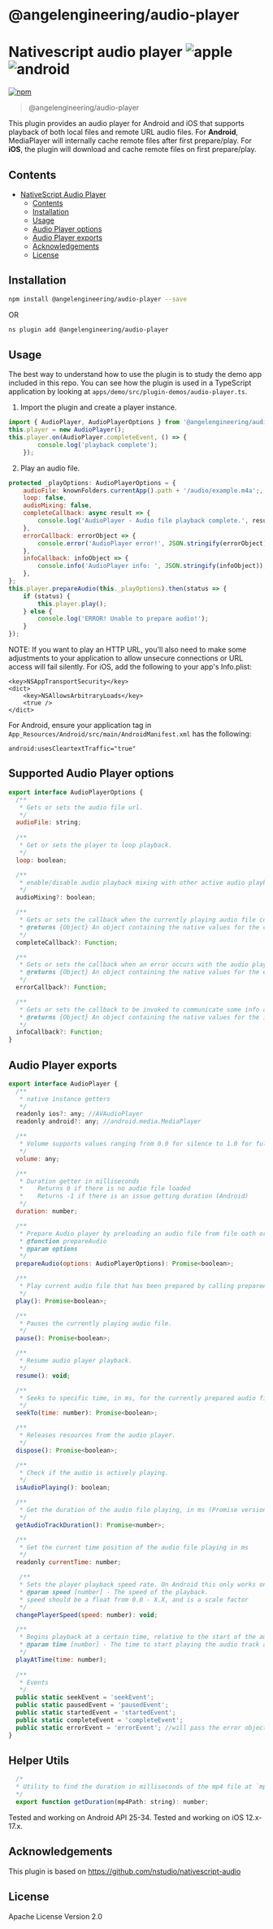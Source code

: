 # @angelengineering/audio-player

# Nativescript audio player ![apple](https://cdn3.iconfinder.com/data/icons/picons-social/57/16-apple-32.png) ![android](https://cdn4.iconfinder.com/data/icons/logos-3/228/android-32.png)

[![npm](https://img.shields.io/npm/v/@angelengineering/audio-player?style=flat-square)](https://www.npmjs.com/package/@angelengineering/audio-player)

> @angelengineering/audio-player

This plugin provides an audio player for Android and iOS that supports playback of both local files and remote URL audio files.  For  **Android**,  MediaPlayer will internally cache remote files after first prepare/play. For **iOS**, the plugin will download and cache remote files on first prepare/play. 

## Contents

- [NativeScript Audio Player](#audio-player)
  - [Contents](#contents)
  - [Installation](#installation)
  - [Usage](#usage)
  - [Audio Player options](#supported-audio-player-options)
  - [Audio Player exports](#Audio-Player-exports) 
  - [Acknowledgements](#acknowledgements)
  - [License](#license)

## Installation

```bash
npm install @angelengineering/audio-player --save
```

OR 

```bash
ns plugin add @angelengineering/audio-player
```

## Usage

The best way to understand how to use the plugin is to study the demo app included in this repo. You can see how the plugin is used in a TypeScript application by looking at `apps/demo/src/plugin-demos/audio-player.ts`.


1. Import the plugin and create a player instance.
```javascript
import { AudioPlayer, AudioPlayerOptions } from '@angelengineering/audio-player';
this.player = new AudioPlayer();
this.player.on(AudioPlayer.completeEvent, () => {
        console.log('playback complete');
    });
```

2. Play an audio file.
```javascript 
protected _playOptions: AudioPlayerOptions = {
    audioFile: knownFolders.currentApp().path + '/audio/example.m4a';,
    loop: false,
    audioMixing: false,
    completeCallback: async result => {
        console.log('AudioPlayer - Audio file playback complete.', result);
    },
    errorCallback: errorObject => {
        console.error('AudioPlayer error!', JSON.stringify(errorObject));
    },
    infoCallback: infoObject => {
        console.info('AudioPlayer info: ', JSON.stringify(infoObject));
    },
};
this.player.prepareAudio(this._playOptions).then(status => {
    if (status) {    
        this.player.play();    
    } else {
        console.log('ERROR! Unable to prepare audio!');
    }
});
```

NOTE: If you want to play an HTTP URL, you'll also need to make some adjustments to your application to allow unsecure connections or URL access will fail silently. 
For iOS, add the following to your app's Info.plist:
```
<key>NSAppTransportSecurity</key>  
<dict>  
    <key>NSAllowsArbitraryLoads</key>
    <true />  
</dict>
```

For Android, ensure your application tag in `App_Resources/Android/src/main/AndroidManifest.xml` has the following:

```
android:usesCleartextTraffic="true"
```

## Supported Audio Player options
```javascript 
export interface AudioPlayerOptions {
  /**
   * Gets or sets the audio file url.
   */
  audioFile: string;
  
  /**
   * Get or sets the player to loop playback.
   */
  loop: boolean;

  /**
   * enable/disable audio playback mixing with other active audio playback sources. Defaults to false.
   */
  audioMixing?: boolean;

  /**
   * Gets or sets the callback when the currently playing audio file completes.
   * @returns {Object} An object containing the native values for the callback.
   */
  completeCallback?: Function;

  /**
   * Gets or sets the callback when an error occurs with the audio player.
   * @returns {Object} An object containing the native values for the error callback.
   */
  errorCallback?: Function;

  /**
   * Gets or sets the callback to be invoked to communicate some info and/or warning about the media or its playback.
   * @returns {Object} An object containing the native values for the info callback.
   */
  infoCallback?: Function;
}
```

## Audio Player exports

```javascript 
export interface AudioPlayer {
  /**
   * native instance getters
   */
  readonly ios?: any; //AVAudioPlayer
  readonly android?: any; //android.media.MediaPlayer

  /**
   * Volume supports values ranging from 0.0 for silence to 1.0 for full volume
   */
  volume: any;

  /**
   * Duration getter in milliseconds
   *    Returns 0 if there is no audio file loaded
   *    Returns -1 if there is an issue getting duration (Android)
   */
  duration: number;

  /**
   * Prepare Audio player by preloading an audio file from file oath or URL
   * @function prepareAudio
   * @param options
   */
  prepareAudio(options: AudioPlayerOptions): Promise<boolean>;

  /**
   * Play current audio file that has been prepared by calling prepareAudio(options)
   */
  play(): Promise<boolean>;

  /**
   * Pauses the currently playing audio file.
   */
  pause(): Promise<boolean>;

  /**
   * Resume audio player playback.
   */
  resume(): void;

  /**
   * Seeks to specific time, in ms, for the currently prepared audio file.
   */
  seekTo(time: number): Promise<boolean>;

  /**
   * Releases resources from the audio player.
   */
  dispose(): Promise<boolean>;

  /**
   * Check if the audio is actively playing.
   */
  isAudioPlaying(): boolean;

  /**
   * Get the duration of the audio file playing, in ms (Promise version of duration property getter)
   */
  getAudioTrackDuration(): Promise<number>;

  /**
   * Get the current time position of the audio file playing in ms
   */
  readonly currentTime: number;

   /**
   * Sets the player playback speed rate. On Android this only works on API 23+.
   * @param speed [number] - The speed of the playback.
   * speed should be a float from 0.0 - X.X, and is a scale factor
   */
  changePlayerSpeed(speed: number): void;

  /**
   * Begins playback at a certain time, relative to the start of the audio track.
   * @param time [number] - The time to start playing the audio track at.
   */
  playAtTime(time: number);
  
  /**
   * Events
   */
  public static seekEvent = 'seekEvent';
  public static pausedEvent = 'pausedEvent';
  public static startedEvent = 'startedEvent';
  public static completeEvent = 'completeEvent';
  public static errorEvent = 'errorEvent'; //will pass the error object
}
```

## Helper Utils
``` javascript
  /*
  * Utility to find the duration in milliseconds of the mp4 file at `mp4Path`
  */
  export function getDuration(mp4Path: string): number;
```

Tested and working on Android API 25-34.
Tested and working on iOS 12.x-17.x. 

## Acknowledgements

This plugin is based on https://github.com/nstudio/nativescript-audio


## License

Apache License Version 2.0
